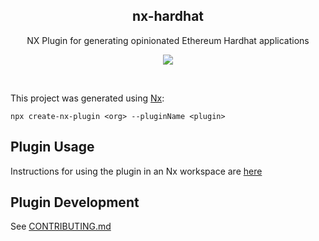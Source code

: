 <h2 align='center'>nx-hardhat</h2>

<p align='center'>NX Plugin for generating opinionated Ethereum Hardhat applications</p>

<p align='center'>
<a href='https://www.npmjs.com/package/nx-hardhat'>
  <img src='https://img.shields.io/npm/v/nx-hardhat?color=222&style=flat-square'>
</a>
</p>

<br>

This project was generated using [Nx](https://nx.dev):

```
npx create-nx-plugin <org> --pluginName <plugin>
```

## Plugin Usage

Instructions for using the plugin in an Nx workspace are [here](./packages/hardhat)

## Plugin Development

See [CONTRIBUTING.md](./CONTRIBUTING.md)
